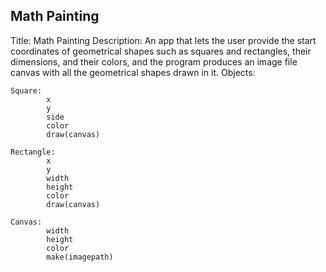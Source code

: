 ## Math Painting

Title: Math Painting
Description: An app that lets the user provide the start coordinates of geometrical shapes such as
squares and rectangles, their dimensions, and their colors, and the program produces an image file canvas with all
the geometrical shapes drawn in it.
Objects: 

    Square:
            x
            y
            side
            color
            draw(canvas)

    Rectangle:
            x
            y
            width
            height
            color
            draw(canvas)

    Canvas:
            width
            height
            color
            make(imagepath)